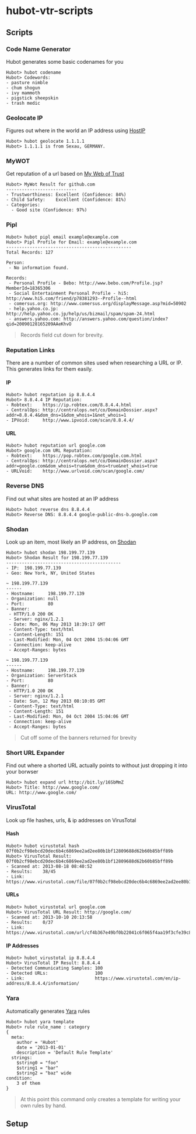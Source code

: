 hubot-vtr-scripts
=================

## Scripts
### Code Name Generator
Hubot generates some basic codenames for you

```
Hubot> hubot codename
Hubot> Codewords:
- pasture nimble
- chum shogun
- ivy mammoth
- pigstick sheepskin
- trash medic
```

### Geolocate IP
Figures out where in the world an IP address using [HostIP](http://www.hostip.info)
```
Hubot> hubot geolocate 1.1.1.1
Hubot> 1.1.1.1 is from Sexau, GERMANY.
```
### MyWOT
Get reputation of a url based on [My Web of Trust](http://www.mywot.com/)
```
Hubot> MyWot Result for github.com
---------------------------
- Trustworthiness: Excellent (Confidence: 84%)
- Child Safety:    Excellent (Confidence: 81%)
- Categories:
  - Good site (Confidence: 97%)
```
### Pipl
```
Hubot> hubot pipl email example@example.com
Hubot> Pipl Profile for Email: example@example.com
------------------------------------------------
Total Records: 127

Person:
 - No information found.

Records:
 - Personal Profile - Bebo: http://www.bebo.com/Profile.jsp?MemberId=18365306
 - Social Entertainment Personal Profile - hi5: http://www.hi5.com/friend/p78381293--Profile--html
 - comersus.org: http://www.comersus.org/displayMessage.asp?mid=50902
 - help.yahoo.co.jp: http://help.yahoo.co.jp/help/us/bizmail/spam/spam-24.html
 - answers.yahoo.com: http://answers.yahoo.com/question/index?qid=20090128165209AAeKhvO
```
> Records field cut down for brevity.

### Reputation Links
There are a number of common sites used when researching a URL or IP. This generates links for them easily.

#### IP
```
Hubot> hubot reputation ip 8.8.4.4
Hubot> 8.8.4.4 IP Reputation:
- Robtext:    https://ip.robtex.com/8.8.4.4.html
- CentralOps: http://centralops.net/co/DomainDossier.aspx?addr=8.8.4.4&dom_dns=1&dom_whois=1&net_whois=1
- IPVoid:     http://www.ipvoid.com/scan/8.8.4.4/
```
#### URL
```
Hubot> hubot reputation url google.com
Hubot> google.com URL Reputation:
- Robtext:    https://pop.robtex.com/google.com.html
- CentralOps: http://centralops.net/co/DomainDossier.aspx?addr=google.com&dom_whois=true&dom_dns=true&net_whois=true
- URLVoid:    http://www.urlvoid.com/scan/google.com/
```

### Reverse DNS
Find out what sites are hosted at an IP address
```
Hubot> hubot reverse dns 8.8.4.4
Hubot> Reverse DNS: 8.8.4.4 google-public-dns-b.google.com
```
### Shodan
Look up an item, most likely an IP address, on [Shodan](http://www.shodanhq.com/)

```
Hubot> hubot shodan 198.199.77.139
Hubot> Shodan Result for 198.199.77.139
--------------------------------------------
- IP:  198.199.77.139
- Geo: New York, NY, United States

~ 198.199.77.139
------
- Hostname:     198.199.77.139
- Organization: null
- Port:         80
- Banner:
 - HTTP/1.0 200 OK
 - Server: nginx/1.2.1
 - Date: Mon, 06 May 2013 18:39:17 GMT
 - Content-Type: text/html
 - Content-Length: 151
 - Last-Modified: Mon, 04 Oct 2004 15:04:06 GMT
 - Connection: keep-alive
 - Accept-Ranges: bytes

~ 198.199.77.139
------
- Hostname:     198.199.77.139
- Organization: ServerStack
- Port:         80
- Banner:
 - HTTP/1.0 200 OK
 - Server: nginx/1.2.1
 - Date: Sun, 12 May 2013 08:10:05 GMT
 - Content-Type: text/html
 - Content-Length: 151
 - Last-Modified: Mon, 04 Oct 2004 15:04:06 GMT
 - Connection: keep-alive
 - Accept-Ranges: bytes
```

> Cut off some of the banners returned for brevity

### Short URL Expander
Find out where a shorted URL actually points to without just dropping it into your borwser

```
Hubot> hubot expand url http://bit.ly/16SbMmZ
Hubot> Title: http://www.google.com/
URL: http://www.google.com/
```
### VirusTotal
Look up file hashes, urls, & ip addresses on VirusTotal

#### Hash
```
Hubot> hubot virustotal hash 07f0b2cf98ebcd20dec6b4c6869ee2ad2ee80b1bf12809688d62b60b85bff89b
Hubot> VirusTotal Result: 07f0b2cf98ebcd20dec6b4c6869ee2ad2ee80b1bf12809688d62b60b85bff89b
- Scanned at: 2013-08-18 08:40:52
- Results:    38/45
- Link:       https://www.virustotal.com/file/07f0b2cf98ebcd20dec6b4c6869ee2ad2ee80b1bf12809688d62b60b85bff89b/analysis/1376815252/
```
#### URLs
```
Hubot> hubot virustotal url google.com
Hubot> VirusTotal URL Result: http://google.com/
- Scanned at: 2013-10-10 20:13:58
- Results:    0/37
- Link:       https://www.virustotal.com/url/cf4b367e49bf0b22041c6f065f4aa19f3cfe39c8d5abc0617343d1a66c6a26f5/analysis/1381436038/
```
#### IP Addresses
```
Hubot> hubot virustotal ip 8.8.4.4
Hubot> VirusTotal IP Result: 8.8.4.4
- Detected Communicating Samples: 100
- Detected URLs:                  100
- Link:                           https://www.virustotal.com/en/ip-address/8.8.4.4/information/
```

### Yara
Automatically generates [Yara](https://code.google.com/p/yara-project/) rules

```
Hubot> hubot yara template
Hubot> rule rule_name : category
{
  meta:
    author = 'Hubot'
    date = '2013-01-01'
    description = 'Default Rule Template'
  strings:
    $string0 = "foo"
    $string1 = "bar"
    $string2 = "baz" wide
condition:
    3 of them
}
```
> At this point this command only creates a template for writing your own rules by hand.


## Setup
